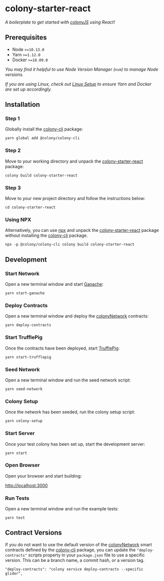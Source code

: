 # colony-starter-react

_A boilerplate to get started with [colonyJS](https://github.com/JoinColony/colonyJS) using React!_

## Prerequisites

- Node `>=10.13.0`
- Yarn `>=1.12.0`
- Docker `>=18.09.0`

_You may find it helpful to use Node Version Manager (`nvm`) to manage Node versions._

_If you are using Linux, check out [Linux Setup](/.github/LINUX_SETUP.md) to ensure Yarn and Docker are set up accordingly._

## Installation

### Step 1

Globally install the [colony-cli](/packages/colony-cli) package:

```
yarn global add @colony/colony-cli
```

### Step 2

Move to your working directory and unpack the [colony-starter-react](/packages/colony-starter-react) package:

```
colony build colony-starter-react
```

### Step 3

Move to your new project directory and follow the instructions below:

```
cd colony-starter-react
```

### Using NPX

Alternatively, you can use [npx](https://www.npmjs.com/package/npx) and unpack the [colony-starter-react](/packages/colony-starter-react) package without installing the [colony-cli](/packages/colony-cli) package.

```
npx -p @colony/colony-cli colony build colony-starter-react
```

## Development

### Start Network

Open a new terminal window and start [Ganache](https://github.com/trufflesuite/ganache-cli):

```
yarn start-ganache
```

### Deploy Contracts

Open a new terminal window and deploy the [colonyNetwork](https://github.com/JoinColony/colonyNetwork) contracts:

```
yarn deploy-contracts
```

### Start TrufflePig

Once the contracts have been deployed, start [TrufflePig](https://github.com/JoinColony/trufflepig):

```
yarn start-trufflepig
```

### Seed Network

Open a new terminal window and run the seed network script:

```
yarn seed-network
```

### Colony Setup

Once the network has been seeded, run the colony setup script:

```
yarn colony-setup
```

### Start Server

Once your test colony has been set up, start the development server:

```
yarn start
```

### Open Browser

Open your browser and start building:

[http://localhost:3000](http://localhost:3000)

### Run Tests

Open a new terminal window and run the example tests:

```
yarn test
```

## Contract Versions

If you do not want to use the default version of the [colonyNetwork](https://github.com/JoinColony/colonyNetwork) smart contracts defined by the [colony-cli](/packages/colony-cli) package, you can update the `"deploy-contracts"` scripts property in your `package.json` file to use a specific version. This can be a branch name, a commit hash, or a version tag.

```
"deploy-contracts": "colony service deploy-contracts --specific glider",
```
